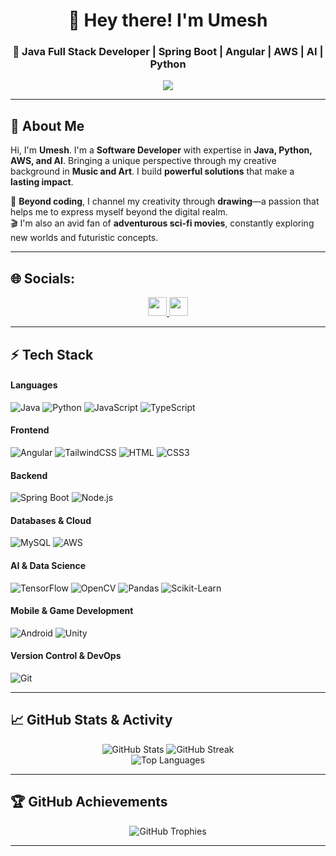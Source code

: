 <h1 align="center">👋 Hey there! I'm Umesh</h1>
<h3 align="center">
  🚀 Java Full Stack Developer | Spring Boot | Angular | AWS | AI | Python
</h3>

<p align="center">
  <img src="https://readme-typing-svg.herokuapp.com?color=%23FFD700&lines=Software+Developer+%7C+Java+%7C+Python+%7C+AWS;AI+Enthusiast+%7C+Spring+Boot+%7C+Angular;Creative+Mind+in+Tech+%7C+Sci-Fi+Fan&center=true&width=500">
</p>

---

## 🌟 **About Me**
Hi, I'm **Umesh**. I'm a **Software Developer** with expertise in **Java, Python, AWS, and AI**. Bringing a unique perspective through my creative background in **Music and Art**. I build **powerful solutions** that make a **lasting impact**.  

🎨 **Beyond coding**, I channel my creativity through **drawing**—a passion that helps me to express myself beyond the digital realm.  
🎬 I'm also an avid fan of **adventurous sci-fi movies**, constantly exploring new worlds and futuristic concepts.  

---
## 🌐 **Socials:**
<p align="center">
  <a href="[https://linkedin.com/in/your-profile](https://www.linkedin.com/in/umesh-desaboina-555b761a2/)" target="blank">
    <img src="https://img.shields.io/badge/LinkedIn-blue?style=for-the-badge&logo=linkedin" height="30"/>

  <a href="mailto:umeshd1503@gmail.com">
    <img src="https://img.shields.io/badge/Email-red?style=for-the-badge&logo=gmail" height="30"/>
  </a>
</p>

---
## ⚡ **Tech Stack**
#### **Languages**
![Java](https://img.shields.io/badge/Java-ED8B00?style=for-the-badge&logo=java&logoColor=white) ![Python](https://img.shields.io/badge/Python-3776AB?style=for-the-badge&logo=python&logoColor=white) ![JavaScript](https://img.shields.io/badge/JavaScript-F7DF1E?style=for-the-badge&logo=javascript&logoColor=black) ![TypeScript](https://img.shields.io/badge/TypeScript-007ACC?style=for-the-badge&logo=typescript&logoColor=white)

#### **Frontend**
![Angular](https://img.shields.io/badge/Angular-DD0031?style=for-the-badge&logo=angular&logoColor=white) ![TailwindCSS](https://img.shields.io/badge/Tailwind_CSS-38B2AC?style=for-the-badge&logo=tailwind-css&logoColor=white) ![HTML](https://img.shields.io/badge/HTML5-E34F26?style=for-the-badge&logo=html5&logoColor=white) ![CSS3](https://img.shields.io/badge/CSS3-1572B6?style=for-the-badge&logo=css3&logoColor=white)

#### **Backend**
![Spring Boot](https://img.shields.io/badge/Spring_Boot-6DB33F?style=for-the-badge&logo=spring-boot&logoColor=white) ![Node.js](https://img.shields.io/badge/Node.js-43853D?style=for-the-badge&logo=node.js&logoColor=white)

#### **Databases & Cloud**
![MySQL](https://img.shields.io/badge/MySQL-4479A1?style=for-the-badge&logo=mysql&logoColor=white) ![AWS](https://img.shields.io/badge/AWS-FF9900?style=for-the-badge&logo=amazonaws&logoColor=white)

#### **AI & Data Science**
![TensorFlow](https://img.shields.io/badge/TensorFlow-FF6F00?style=for-the-badge&logo=tensorflow&logoColor=white) ![OpenCV](https://img.shields.io/badge/OpenCV-5C3EE8?style=for-the-badge&logo=opencv&logoColor=white) ![Pandas](https://img.shields.io/badge/Pandas-150458?style=for-the-badge&logo=pandas&logoColor=white) ![Scikit-Learn](https://img.shields.io/badge/Scikit_Learn-F7931E?style=for-the-badge&logo=scikit-learn&logoColor=white)

#### **Mobile & Game Development**
![Android](https://img.shields.io/badge/Android-3DDC84?style=for-the-badge&logo=android&logoColor=white) ![Unity](https://img.shields.io/badge/Unity-000000?style=for-the-badge&logo=unity&logoColor=white)

#### **Version Control & DevOps**
![Git](https://img.shields.io/badge/Git-F05032?style=for-the-badge&logo=git&logoColor=white)

---
## 📈 **GitHub Stats & Activity**
<p align="center">
  <img src="https://github-readme-stats.vercel.app/api?username=umeshd116&show_icons=true&theme=radical" alt="GitHub Stats" />
  <img src="https://github-readme-streak-stats.herokuapp.com/?user=umeshd116&theme=radical" alt="GitHub Streak" />
  <br>
  <img src="https://github-readme-stats.vercel.app/api/top-langs/?username=umeshd116&layout=compact&theme=radical" alt="Top Languages" />
</p>

---

## 🏆 **GitHub Achievements**
<p align="center">
  <img src="https://github-profile-trophy.vercel.app/?username=umeshd116&theme=radical&no-bg=true&no-frame=true" alt="GitHub Trophies" />
</p>

---

